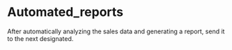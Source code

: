 # Automated_reports
After automatically analyzing the sales data and generating a report, send it to the next designated.
